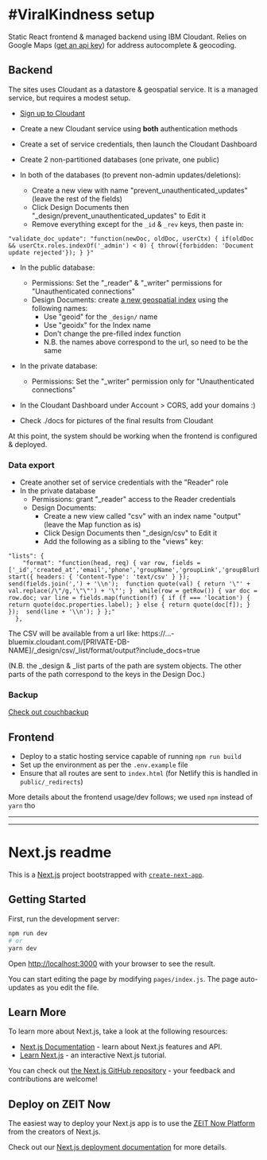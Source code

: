 # #ViralKindness setup

Static React frontend & managed backend using IBM Cloudant. Relies on Google Maps ([get an api key](https://developers.google.com/maps/documentation/javascript/get-api-key)) for address autocomplete & geocoding.

## Backend

The sites uses Cloudant as a datastore & geospatial service.  It is a managed service, but requires a modest setup.

- [Sign up to Cloudant](https://developer.ibm.com/clouddataservices/docs/compose/cloudant/get-started/)
- Create a new Cloudant service using **both** authentication methods
- Create a set of service credentials, then launch the Cloudant Dashboard
- Create 2 non-partitioned databases (one private, one public)

- In both of the databases (to prevent non-admin updates/deletions):
  - Create a new view with name "prevent_unauthenticated_updates" (leave the rest of the fields)
  - Click Design Documents then "_design/prevent_unauthenticated_updates" to Edit it
  - Remove everything except for the `_id` & `_rev` keys, then paste in:

```
"validate_doc_update": "function(newDoc, oldDoc, userCtx) { if(oldDoc && userCtx.roles.indexOf('_admin') < 0) { throw({forbidden: 'Document update rejected'}); } }"
```

- In the public database:
  - Permissions: Set the "_reader" & "_writer" permissions for "Unauthenticated connections"
  - Design Documents: create [a new geospatial index](https://developer.ibm.com/clouddataservices/docs/compose/cloudant/cloudant-geospatial/) using the following names:
    - Use "geoid" for the `_design/` name
    - Use "geoidx" for the Index name
    - Don't change the pre-filled index function
    - N.B. the names above correspond to the url, so need to be the same

- In the private database:
  - Permissions: Set the "_writer" permission only for "Unauthenticated connections"


- In the Cloudant Dashboard under Account > CORS, add your domains :)
- Check ./docs for pictures of the final results from Cloudant

At this point, the system should be working when the frontend is configured & deployed.

### Data export

- Create another set of service credentials with the "Reader" role
- In the private database
  - Permissions: grant "_reader" access to the Reader credentials
  - Design Documents:
    - Create a new view called "csv" with an index name "output" (leave the Map function as is)
    - Click Design Documents then "_design/csv" to Edit it
    - Add the following as a sibling to the "views" key:

```
"lists": {
    "format": "function(head, req) { var row, fields = ['_id','created_at','email','phone','groupName','groupLink','groupBlurb','location'];  start({ headers: { 'Content-Type': 'text/csv' } });  send(fields.join(',') + '\\n');  function quote(val) { return '\"' + val.replace(/\"/g,'\"\"') + '\"'; }  while(row = getRow()) { var doc = row.doc; var line = fields.map(function(f) { if (f === 'location') { return quote(doc.properties.label); } else { return quote(doc[f]); } });  send(line + '\\n'); } };"
  },
```

The CSV will be available from a url like: https://...-bluemix.cloudant.com/[PRIVATE-DB-NAME]/_design/csv/_list/format/output?include_docs=true

(N.B. the _design & _list parts of the path are system objects. The other parts of the path correspond to the keys in the Design Doc.)



### Backup

[Check out couchbackup](https://www.npmjs.com/package/@cloudant/couchbackup)

## Frontend

- Deploy to a static hosting service capable of running `npm run build`
- Set up the environment as per the `.env.example` file
- Ensure that all routes are sent to `index.html` (for Netlify this is handled in `public/_redirects`)

More details about the frontend usage/dev follows; we used `npm` instead of `yarn` tho

<hr><hr>

# Next.js readme

This is a [Next.js](https://nextjs.org/) project bootstrapped with [`create-next-app`](https://github.com/zeit/next.js/tree/canary/packages/create-next-app).

## Getting Started

First, run the development server:

```bash
npm run dev
# or
yarn dev
```

Open [http://localhost:3000](http://localhost:3000) with your browser to see the result.

You can start editing the page by modifying `pages/index.js`. The page auto-updates as you edit the file.

## Learn More

To learn more about Next.js, take a look at the following resources:

- [Next.js Documentation](https://nextjs.org/docs) - learn about Next.js features and API.
- [Learn Next.js](https://nextjs.org/learn) - an interactive Next.js tutorial.

You can check out [the Next.js GitHub repository](https://github.com/zeit/next.js/) - your feedback and contributions are welcome!

## Deploy on ZEIT Now

The easiest way to deploy your Next.js app is to use the [ZEIT Now Platform](https://zeit.co/import?utm_medium=default-template&filter=next.js&utm_source=create-next-app&utm_campaign=create-next-app-readme) from the creators of Next.js.

Check out our [Next.js deployment documentation](https://nextjs.org/docs/deployment) for more details.
